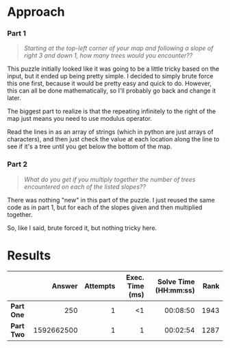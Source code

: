 # Approach
### Part 1
> _Starting at the top-left corner of your map and following a slope of right 3 and down 1, how many trees would you encounter??_

This puzzle initially looked like it was going to be a little tricky based on the input, but it ended up
being pretty simple. I decided to simply brute force this one first, because it would be pretty easy and
quick to do. However, this can all be done mathematically, so I'll probably go back and change it
later.

The biggest part to realize is that the repeating infinitely to the right of the map just means you need
to use modulus operator.

Read the lines in as an array of strings (which in python are just arrays of characters), and then
just check the value at each location along the line to see if it's a tree until you get below the bottom
of the map.

### Part 2
> _What do you get if you multiply together the number of trees encountered on each of the listed slopes??_

There was nothing "new" in this part of the puzzle. I just reused the same code as in part 1, but
for each of the slopes given and then multiplied together.

So, like I said, brute forced it, but nothing tricky here.

# Results

|    | Answer     | Attempts  | Exec. Time (ms) | Solve Time (HH:mm:ss) | Rank |
| ------ |-----------:| ---------:| -------------------:| ----:| ----:|
| **Part One**  | 250  | 1  | <1  | 00:08:50  | 1943  |
| **Part Two**  | 1592662500  | 1  | 1  | 00:02:54  | 1287  |
